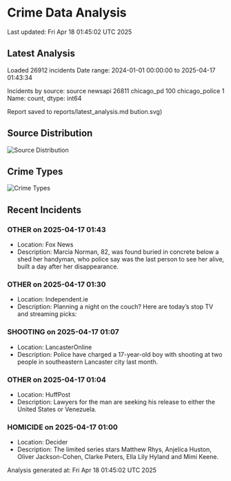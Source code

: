# Crime Data Analysis
Last updated: Fri Apr 18 01:45:02 UTC 2025

## Latest Analysis

Loaded 26912 incidents
Date range: 2024-01-01 00:00:00 to 2025-04-17 01:43:34

Incidents by source:
source
newsapi           26811
chicago_pd          100
chicago_police        1
Name: count, dtype: int64

Report saved to reports/latest_analysis.md
bution.svg)

## Source Distribution
![Source Distribution](images/source_distribution.svg)

## Crime Types
![Crime Types](images/crime_types.svg)

## Recent Incidents

### OTHER on 2025-04-17 01:43
- Location: Fox News
- Description: Marcia Norman, 82, was found buried in concrete below a shed her handyman, who police say was the last person to see her alive, built a day after her disappearance.


### OTHER on 2025-04-17 01:30
- Location: Independent.ie
- Description: Planning a night on the couch? Here are today’s stop TV and streaming picks:


### SHOOTING on 2025-04-17 01:07
- Location: LancasterOnline
- Description: Police have charged a 17-year-old boy with shooting at two people in southeastern Lancaster city last month.


### OTHER on 2025-04-17 01:04
- Location: HuffPost
- Description: Lawyers for the man are seeking his release to either the United States or Venezuela.


### HOMICIDE on 2025-04-17 01:00
- Location: Decider
- Description: The limited series stars Matthew Rhys, Anjelica Huston, Oliver Jackson-Cohen, Clarke Peters, Ella Lily Hyland and Mimi Keene.

Analysis generated at: Fri Apr 18 01:45:02 UTC 2025
